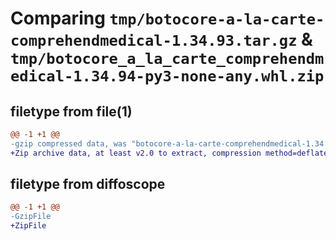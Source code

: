 # Comparing `tmp/botocore-a-la-carte-comprehendmedical-1.34.93.tar.gz` & `tmp/botocore_a_la_carte_comprehendmedical-1.34.94-py3-none-any.whl.zip`

## filetype from file(1)

```diff
@@ -1 +1 @@
-gzip compressed data, was "botocore-a-la-carte-comprehendmedical-1.34.93.tar", last modified: Sat Apr 27 01:00:43 2024, max compression
+Zip archive data, at least v2.0 to extract, compression method=deflate
```

## filetype from diffoscope

```diff
@@ -1 +1 @@
-GzipFile
+ZipFile
```

